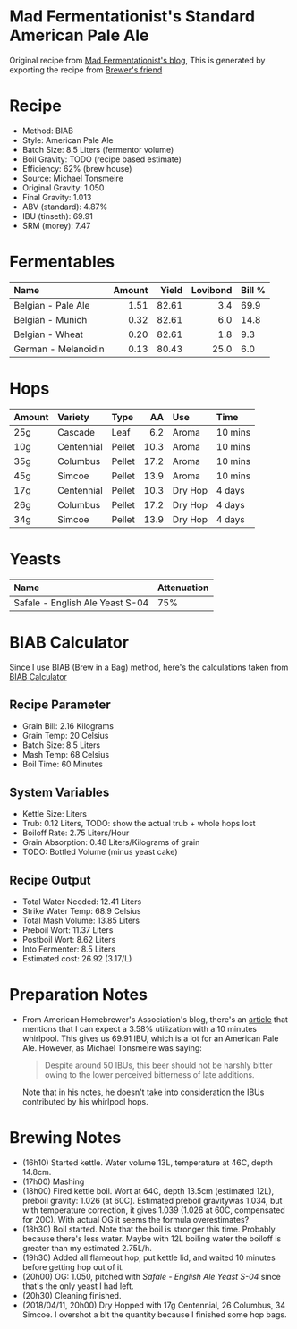 Mad Fermentationist's Standard American Pale Ale
================

Original recipe from [Mad Fermentationist's blog](https://www.themadfermentationist.com/2012/07/standard-american-pale-ale-recipe-yeah.html), This is generated by exporting the recipe from [Brewer's friend](https://www.brewersfriend.com/homebrew/recipe/view/631423/mad-fermentationist-s-standard-american-pale-ale-2018-03-31)

Recipe
======

-   Method: BIAB
-   Style: American Pale Ale
-   Batch Size: 8.5 Liters (fermentor volume)
-   Boil Gravity: TODO (recipe based estimate)
-   Efficiency: 62% (brew house)
-   Source: Michael Tonsmeire
-   Original Gravity: 1.050
-   Final Gravity: 1.013
-   ABV (standard): 4.87%
-   IBU (tinseth): 69.91
-   SRM (morey): 7.47

Fermentables
============

| Name                |  Amount|  Yield|  Lovibond| Bill % |
|:--------------------|-------:|------:|---------:|:-------|
| Belgian - Pale Ale  |    1.51|  82.61|       3.4| 69.9   |
| Belgian - Munich    |    0.32|  82.61|       6.0| 14.8   |
| Belgian - Wheat     |    0.20|  82.61|       1.8| 9.3    |
| German - Melanoidin |    0.13|  80.43|      25.0| 6.0    |

Hops
====

| Amount | Variety    | Type   |    AA| Use     | Time    |
|:-------|:-----------|:-------|-----:|:--------|:--------|
| 25g    | Cascade    | Leaf   |   6.2| Aroma   | 10 mins |
| 10g    | Centennial | Pellet |  10.3| Aroma   | 10 mins |
| 35g    | Columbus   | Pellet |  17.2| Aroma   | 10 mins |
| 45g    | Simcoe     | Pellet |  13.9| Aroma   | 10 mins |
| 17g    | Centennial | Pellet |  10.3| Dry Hop | 4 days  |
| 26g    | Columbus   | Pellet |  17.2| Dry Hop | 4 days  |
| 34g    | Simcoe     | Pellet |  13.9| Dry Hop | 4 days  |

Yeasts
======

| Name                            | Attenuation |
|:--------------------------------|:------------|
| Safale - English Ale Yeast S-04 | 75%         |

BIAB Calculator
===============

Since I use BIAB (Brew in a Bag) method, here's the calculations taken from [BIAB Calculator](http://www.biabcalculator.com/)

Recipe Parameter
----------------

-   Grain Bill: 2.16 Kilograms
-   Grain Temp: 20 Celsius
-   Batch Size: 8.5 Liters
-   Mash Temp: 68 Celsius
-   Boil Time: 60 Minutes

System Variables
----------------

-   Kettle Size: Liters
-   Trub: 0.12 Liters, TODO: show the actual trub + whole hops lost
-   Boiloff Rate: 2.75 Liters/Hour
-   Grain Absorption: 0.48 Liters/Kilograms of grain
-   TODO: Bottled Volume (minus yeast cake)

Recipe Output
-------------

-   Total Water Needed: 12.41 Liters
-   Strike Water Temp: 68.9 Celsius
-   Total Mash Volume: 13.85 Liters
-   Preboil Wort: 11.37 Liters
-   Postboil Wort: 8.62 Liters
-   Into Fermenter: 8.5 Liters
-   Estimated cost: 26.92 (3.17/L)

Preparation Notes
=================

-   From American Homebrewer's Association's blog, there's an [article](https://www.homebrewersassociation.org/how-to-brew/effect-post-boilwhirlpool-hop-additions-bitterness-beer/) that mentions that I can expect a 3.58% utilization with a 10 minutes whirlpool. This gives us 69.91 IBU, which is a lot for an American Pale Ale. However, as Michael Tonsmeire was saying:
    <blockquote>
    Despite around 50 IBUs, this beer should not be harshly bitter owing to the lower perceived bitterness of late additions.
    </blockquote>
    Note that in his notes, he doesn't take into consideration the IBUs contributed by his whirlpool hops.

Brewing Notes
=============

-   (16h10) Started kettle. Water volume 13L, temperature at 46C, depth 14.8cm.
-   (17h00) Mashing
-   (18h00) Fired kettle boil. Wort at 64C, depth 13.5cm (estimated 12L), preboil gravity: 1.026 (at 60C). Estimated preboil gravitywas 1.034, but with temperature correction, it gives 1.039 (1.026 at 60C, compensated for 20C). With actual OG it seems the formula overestimates?
-   (18h30) Boil started. Note that the boil is stronger this time. Probably because there's less water. Maybe with 12L boiling water the boiloff is greater than my estimated 2.75L/h.
-   (19h30) Added all flameout hop, put kettle lid, and waited 10 minutes before getting hop out of it.
-   (20h00) OG: 1.050, pitched with *Safale - English Ale Yeast S-04* since that's the only yeast I had left.
-   (20h30) Cleaning finished.
-   (2018/04/11, 20h00) Dry Hopped with 17g Centennial, 26 Columbus, 34 Simcoe. I overshot a bit the quantity because I finished some hop bags.
